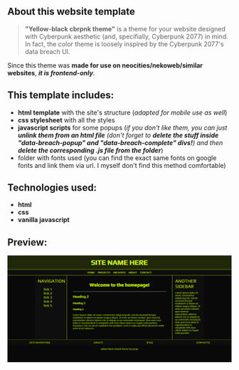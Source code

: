 ## About this website template

> <b>"Yellow-black cbrpnk theme"</b> is a theme for your website designed with Cyberpunk aesthetic (and, specifially, Cyberpunk 2077) in mind.
<br>In fact, the color theme is loosely inspired by the Cyberpunk 2077's data breach UI.

Since this theme was <b>made for use on neocities/nekoweb/similar websites</b>, <b><i>it is frontend-only</b></i>.

## This template includes:
- <b>html template</b> with the site's structure (<i>adapted for mobile use as well</i>)
- <b>css stylesheet</b> with all the styles
- <b>javascript scripts</b> for some popups (<i>if you don't like them, you can just <b>unlink them from an html file</b> (don't forget to <b>delete the stuff inside "data-breach-popup" and "data-breach-complete" divs!</b>) and then <b>delete the corresponding .js file from the folder</b></i>)
- folder with fonts used (you can find the exact same fonts on google fonts and link them via url. I myself don't find this method comfortable)

## Technologies used:
- <b>html</b>
- <b>css</b>
- <b>vanilla javascript</b>

## Preview:
![preview](preview.jpg)